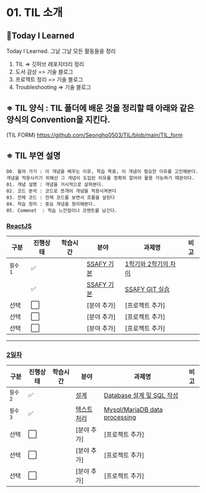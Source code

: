 
# 01. TIL 소개
## 📝Today I Learned 
Today I Learned. 그날 그날 모든 활동들을 정리

1. TIL => 깃허브 레포지터리 정리
2. 도서 감상 => 기술 블로그
3. 프로젝트 정리 => 기술 블로그
4. Troubleshooting => 기술 블로그

## ※ TIL 양식 : TIL 폴더에 배운 것을 정리할 때 아래와 같은 양식의 Convention을 지킨다.
(TIL FORM) https://github.com/Seongho0503/TIL/blob/main/TIL_form

## ※ TIL 부연 설명 
```JS
O0. 들어 가기 : 이 개념을 배우는 이유, 학습 목표, 이 개념이 필요한 이유를 고민해본다. 개념을 적용시키기 위해선 그 개념이 도입된 이유를 정확히 알아야 활용 가능하기 때문이다.
01. 개념 설명 : 개념을 거시적으로 살펴본다.
02. 코드 분석 : 코드로 쪼개어 개념을 적용시켜본다
03. 전체 코드 : 전체 코드를 보면서 흐름을 살핀다
04. 학습 정리 : 중요 개념을 정리해본다. 
05. Commnet  : 학습 느낀점이나 코멘트를 남긴다.
```

### [ReactJS](2022-6-13.md)

|구분|진행상태|학습시간|분야|과제명|비고|
| ------ | ------ | ------ | ------ | ------ | ------ |
|`필수 1` | :white_check_mark: || [SSAFY 기본](SSAFY기본) | [1학기와 2학기의 차이](SSAFY기본/1학기와-2학기의-차이) | |
| | :white_check_mark: || [SSAFY 기본](SSAFY기본) | [SSAFY GIT 실습](SSAFY기본/SSAFY-GIT-실습) | |
|선택| :white_large_square: || [분야 추가] | [프로젝트 추가] | |
|선택| :white_large_square: || [분야 추가] | [프로젝트 추가] | |
|선택| :white_large_square: || [분야 추가] | [프로젝트 추가] | |

---
 
### [2일차](2022-6-14.md)
|구분|진행상태|학습시간|분야|과제명|비고|
| ------ | ------ | ------ | ------ | ------ | ------ |
|`필수 2`| :white_check_mark: || [설계](설계) | [Database 설계 및 SQL 작성](설계/DB-Design) | |
|`필수 3`| :white_check_mark: || [텍스트처리](텍스트처리) | [Mysql/MariaDB data processing](텍스트처리/Mysql-MariaDB-data-processing) | |
|선택| :white_large_square: || [분야 추가] | [프로젝트 추가] | |
|선택| :white_large_square: || [분야 추가] | [프로젝트 추가] | |
|선택| :white_large_square: || [분야 추가] | [프로젝트 추가] | |

